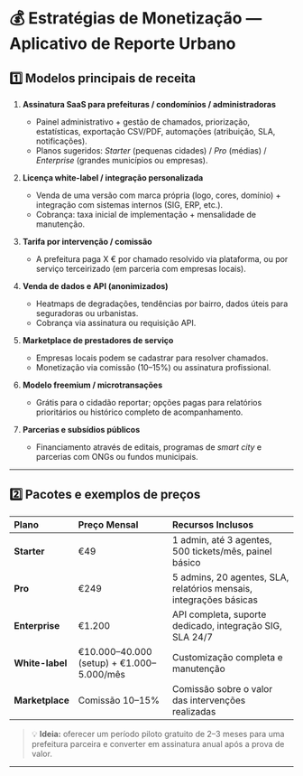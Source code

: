# 💰 Estratégias de Monetização — Aplicativo de Reporte Urbano

## 1️⃣ Modelos principais de receita

1. **Assinatura SaaS para prefeituras / condomínios / administradoras**
   - Painel administrativo + gestão de chamados, priorização, estatísticas, exportação CSV/PDF, automações (atribuição, SLA, notificações).  
   - Planos sugeridos: *Starter* (pequenas cidades) / *Pro* (médias) / *Enterprise* (grandes municípios ou empresas).

2. **Licença white-label / integração personalizada**
   - Venda de uma versão com marca própria (logo, cores, domínio) + integração com sistemas internos (SIG, ERP, etc.).  
   - Cobrança: taxa inicial de implementação + mensalidade de manutenção.

3. **Tarifa por intervenção / comissão**
   - A prefeitura paga X € por chamado resolvido via plataforma, ou por serviço terceirizado (em parceria com empresas locais).

4. **Venda de dados e API (anonimizados)**
   - Heatmaps de degradações, tendências por bairro, dados úteis para seguradoras ou urbanistas.  
   - Cobrança via assinatura ou requisição API.

5. **Marketplace de prestadores de serviço**
   - Empresas locais podem se cadastrar para resolver chamados.  
   - Monetização via comissão (10–15%) ou assinatura profissional.

6. **Modelo freemium / microtransações**
   - Grátis para o cidadão reportar; opções pagas para relatórios prioritários ou histórico completo de acompanhamento.

7. **Parcerias e subsídios públicos**
   - Financiamento através de editais, programas de *smart city* e parcerias com ONGs ou fundos municipais.

---

## 2️⃣ Pacotes e exemplos de preços

| Plano | Preço Mensal | Recursos Inclusos |
|:------|:--------------|:------------------|
| **Starter** | €49 | 1 admin, até 3 agentes, 500 tickets/mês, painel básico |
| **Pro** | €249 | 5 admins, 20 agentes, SLA, relatórios mensais, integrações básicas |
| **Enterprise** | €1.200 | API completa, suporte dedicado, integração SIG, SLA 24/7 |
| **White-label** | €10.000–40.000 (setup) + €1.000–5.000/mês | Customização completa e manutenção |
| **Marketplace** | Comissão 10–15% | Comissão sobre o valor das intervenções realizadas |

> 💡 **Ideia:** oferecer um período piloto gratuito de 2–3 meses para uma prefeitura parceira e converter em assinatura anual após a prova de valor.

---
